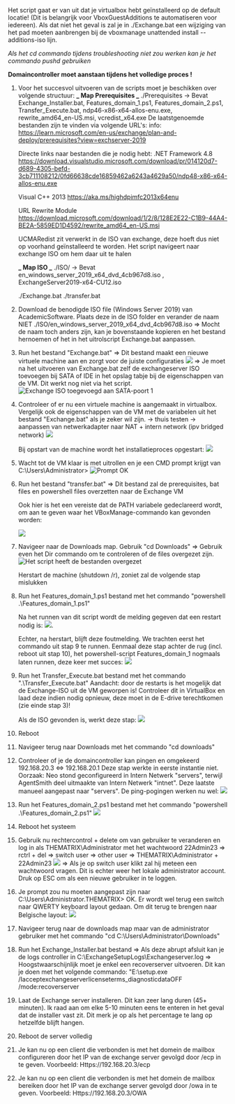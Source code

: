Het script gaat er van uit dat je virtualbox hebt geïnstalleerd op de default locatie! (Dit is belangrijk voor VboxGuestAdditions te automatiseren voor iedereen). Als dat niet het geval is zal je in ./Exchange.bat een wijziging van het pad moeten aanbrengen bij de vboxmanage unattended install --additions-iso lijn.

_Als het cd commando tijdens troubleshooting niet zou werken kan je het commando pushd gebruiken_

**Domaincontroller moet aanstaan tijdens het volledige proces !**

1. Voor het succesvol uitvoeren van de scripts moet je beschikken over volgende structuur:
   **_ Map Prerequisites _**
   ./Prerequisites -> Bevat Exchange_Installer.bat, Features_domain_1.ps1, Features_domain_2.ps1, Transfer_Execute.bat, ndp46-x86-x64-allos-enu.exe, rewrite_amd64_en-US.msi, vcredist_x64.exe
   De laatstgenoemde bestanden zijn te vinden via volgende URL's:
   info: https://learn.microsoft.com/en-us/exchange/plan-and-deploy/prerequisites?view=exchserver-2019

   Directe links naar bestanden die je nodig hebt:
   .NET Framework 4.8
   https://download.visualstudio.microsoft.com/download/pr/014120d7-d689-4305-befd-3cb711108212/0fd66638cde16859462a6243a4629a50/ndp48-x86-x64-allos-enu.exe

   Visual C++ 2013
   https://aka.ms/highdpimfc2013x64enu

   URL Rewrite Module
   https://download.microsoft.com/download/1/2/8/128E2E22-C1B9-44A4-BE2A-5859ED1D4592/rewrite_amd64_en-US.msi

   UCMARedist zit verwerkt in de ISO van exchange, deze hoeft dus niet op voorhand geïnstalleerd te worden. Het script navigeert naar exchange ISO om hem daar uit te halen

   **_ Map ISO _**
   ./ISO/ -> Bevat en_windows_server_2019_x64_dvd_4cb967d8.iso , ExchangeServer2019-x64-CU12.iso

   ./Exchange.bat
   ./transfer.bat

2. Download de benodigde ISO file (Windows Server 2019) van AcademicSoftware. Plaats deze in de ISO folder en verander de naam NIET
   ./ISO/en_windows_server_2019_x64_dvd_4cb967d8.iso
   => Mocht de naam toch anders zijn, kan je bovenstaande kopieren en het bestand hernoemen of het in het uitrolscript Exchange.bat aanpassen.

3. Run het bestand "Exchange.bat"
   => Dit bestand maakt een nieuwe virtuele machine aan en zorgt voor de juiste configuraties
   ![](./img/Exchange/New_VM.png)
   => Je moet na het uitvoeren van Exchange.bat zelf de exchangeserver ISO toevoegen bij SATA of IDE in het opslag tabje bij de eigenschappen van de VM. Dit werkt nog niet via het script.
   ![Exchange ISO toegevoegd aan SATA-poort 1](./img/Exchange/Exchange_ISO_in_optical_drive.png)

4. Controleer of er nu een virtuele machine is aangemaakt in virtualbox. Vergelijk ook de eigenschappen van de VM met de variabelen uit het bestand "Exchange.bat" als je zeker wil zijn.
   -> thuis testen -> aanpassen van netwerkadapter naar NAT + intern network (ipv bridged network)
   ![](./img/Exchange/Network_settings_home.png)

   Bij opstart van de machine wordt het installatieproces opgestart:
   ![](./img/Exchange/Windows_install.png)

5. Wacht tot de VM klaar is met uitrollen en je een CMD prompt krijgt van C:\Users\Administrator>
   ![Prompt OK](./img/Exchange/prompt_ok.png)

6. Run het bestand "transfer.bat"
   => Dit bestand zal de prerequisites, bat files en powershell files overzetten naar de Exchange VM

   Ook hier is het een vereiste dat de PATH variabele gedeclareerd wordt, om aan te geven waar het VBoxManage-commando kan gevonden worden:

   ![](./img/Exchange/PATH.png)

7. Navigeer naar de Downloads map. Gebruik "cd Downloads"
   => Gebruik even het Dir commando om te controleren of de files overgezet zijn.
   ![Het script heeft de bestanden overgezet](./img/Exchange/downloads_dir.pngF)

   Herstart de machine (shutdown /r), zoniet zal de volgende stap mislukken

8. Run het Features_domain_1.ps1 bestand met het commando "powershell .\Features_domain_1.ps1"

   Na het runnen van dit script wordt de melding gegeven dat een restart nodig is:
   ![](./img/Exchange/restart_required.png).

   Echter, na herstart, blijft deze foutmelding.
   We trachten eerst het commando uit stap 9 te runnen.
   Eenmaal deze stap achter de rug (incl. reboot uit stap 10), het powershell-script Features_domain_1 nogmaals laten runnen, deze keer met succes:
   ![](./img/Exchange/Features_domain_install_ok.png)

9. Run het Transfer_Execute.bat bestand met het commando ".\Transfer_Execute.bat"
   Aandacht: door de restarts is het mogelijk dat de Exchange-ISO uit de VM geworpen is!
   Controleer dit in VirtualBox en laad deze indien nodig opnieuw, deze moet in de E-drive terechtkomen (zie einde stap 3)!

   Als de ISO gevonden is, werkt deze stap:
   ![](./img/Exchange/Transfer_Execute.png)

10. Reboot

11. Navigeer terug naar Downloads met het commando "cd downloads"

12. Controleer of je de domaincontroller kan pingen en omgekeerd 192.168.20.3 <=> 192.168.20.1
      Deze stap werkte in eerste instantie niet.
      Oorzaak: Neo stond geconfigureerd in Intern Netwerk "servers", terwijl AgentSmith deel uitmaakte van Intern Netwerk "intnet". Deze laatste manueel aangepast naar "servers". De ping-pogingen werken nu wel:
      ![](./img/Exchange/ping_ok.png)

13. Run het Features_domain_2.ps1 bestand met het commando "powershell .\Features_domain_2.ps1"
      ![](./img/Exchange/Features_domain_2_ok.png)

14. Reboot het systeem

15. Gebruik nu rechtercontrol + delete om van gebruiker te veranderen en log in als THEMATRIX\Administrator met het wachtwoord 22Admin23
    => rctrl + del => switch user => other user => THEMATRIX\Administrator + 22Admin23
         ![](./img/Exchange/thematrix-user.png)
    => Als je op switch user klikt zal hij meteen een wachtwoord vragen. Dit is echter weer het lokale administrator account. Druk op ESC om als een nieuwe gebruiker in te loggen.

16. Je prompt zou nu moeten aangepast zijn naar C:\Users\Administrator.THEMATRIX>
      OK.
      Er wordt wel terug een switch naar QWERTY keyboard layout gedaan.
      Om dit terug te brengen naar Belgische layout:
      ![](./img/Exchange/AZERTY.png)

17. Navigeer terug naar de downloads map maar van de administrator gebruiker met het commando "cd C:\Users\Administrator\Downloads"

18. Run het Exchange_Installer.bat bestand
    => Als deze abrupt afsluit kan je de logs controller in C:\ExchangeSetupLogs\Exchangeserver.log
    => Hoogstwaarschijnlijk moet je enkel een recoverserver uitvoeren. Dit kan je doen met het volgende commando: "E:\setup.exe /Iacceptexchangeserverlicenseterms_diagnosticdataOFF /mode:recoverserver

19. Laat de Exchange server installeren. Dit kan zeer lang duren (45+ minuten). Ik raad aan om elke 5-10 minuten eens te enteren in het geval dat de installer vast zit. Dit merk je op als het percentage te lang op hetzelfde blijft hangen.

20. Reboot de server volledig

21. Je kan nu op een client die verbonden is met het domein de mailbox configureren door het IP van de exchange server gevolgd door /ecp in te geven.
    Voorbeeld: Https://192.168.20.3/ecp

22. Je kan nu op een client die verbonden is met het domein de mailbox bereiken door het IP van de exchange server gevolgd door /owa in te geven.
    Voorbeeld: Https://192.168.20.3/OWA

